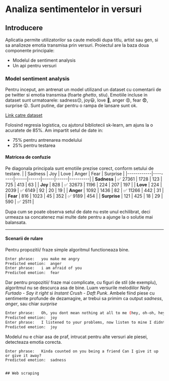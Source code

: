 # Analiza sentimentelor in versuri

## Introducere
Aplicatia permite utilizatorilor sa caute melodii dupa titlu, artist sau gen, si sa analizeze emotia transmisa prin versuri.
Proiectul are la baza doua componente principale:
- Modelul de sentiment analysis
- Un api pentru versuri

### Model sentiment analysis
Pentru inceput, am antrenat un model utilizand un dataset cu comentarii de pe twitter si emotia transmisa (foarte _ghetto_, stiu).
Emotiile incluse in dataset sunt urmatoarele: sadness😔, joy😃, love 💌, anger 😡, fear 😨, surprise 😲. Sunt putine, dar pentru o rampa de lansare sunt ok.

[Link catre dataset](https://www.kaggle.com/code/shtrausslearning/twitter-emotion-classification/input)

Folosind regresia logistica, cu ajutorul bibliotecii sk-learn, am ajuns la o acuratete de 85%.
Am impartit setul de date in:
- 75% pentru antrenarea modelului
- 25% pentru testarea

#### Matricea de confuzie
Pe diagonala principala sunt emotiile prezise corect, conform setului de testare.
|            | Sadness | Joy   | Love  | Anger | Fear  | Surprise |
|------------|---------|------|------|------|------|----------|
| **Sadness**  | ✅ 27361 | 1728 | 123 | 725  | 413  | 63  |
| **Joy**      |  828   | ✅ 32673 | 1196 | 224  | 207  | 197  |
| **Love**     |  224   | 2039 | ✅ 6149 | 92  | 20  | 19  |
| **Anger**    | 1092   | 1436 | 82  | ✅ 11266 | 442  | 31  |
| **Fear**     |  816   | 1023 | 45  | 352  | ✅ 9189 | 454  |
| **Surprise** |  121   | 425  | 18  | 29   | 590  | ✅ 2511  |

Dupa cum se poate observa setul de date nu este unul echilibrat, deci urmeaza sa concatenez mai multe date pentru a ajunge la o solutie mai balansata.

---

#### Scenarii de rulare


Pentru propozitii/ fraze simple algoritmul functioneaza bine.
``` bash
Enter phrase:   you make me angry
Predicted emotion:  anger
Enter phrase:   i am afraid of you
Predicted emotion:  fear
```
Dar pentru propozitii/ fraze mai complicate, cu figuri de stil (de exemplu), algoritmul nu se descurca asa de bine. Luam versurile melodiilor _Nelly Furtado - Say it right_ si _Instant Crush - Daft Punk_.
Ambele fiind piese cu sentimente profunde de dezamagire, ar trebui sa primim ca output *sadness*, *anger*, sau chiar *surprise* 
``` bash
Enter phrase:   Oh, you dont mean nothing at all to me (hey, oh-oh, hey)
Predicted emotion:  joy
Enter phrase:   I listened to your problems, now listen to mine I didnt want to anymore, oh
Predicted emotion:  joy
```
Modelul nu e chiar asa de praf, intrucat pentru alte versuri ale piesei, detecteaza emotia corecta.
```
Enter phrase:   Kinda counted on you being a friend Can I give it up or give it away?
Predicted emotion:  sadness


## Web scraping